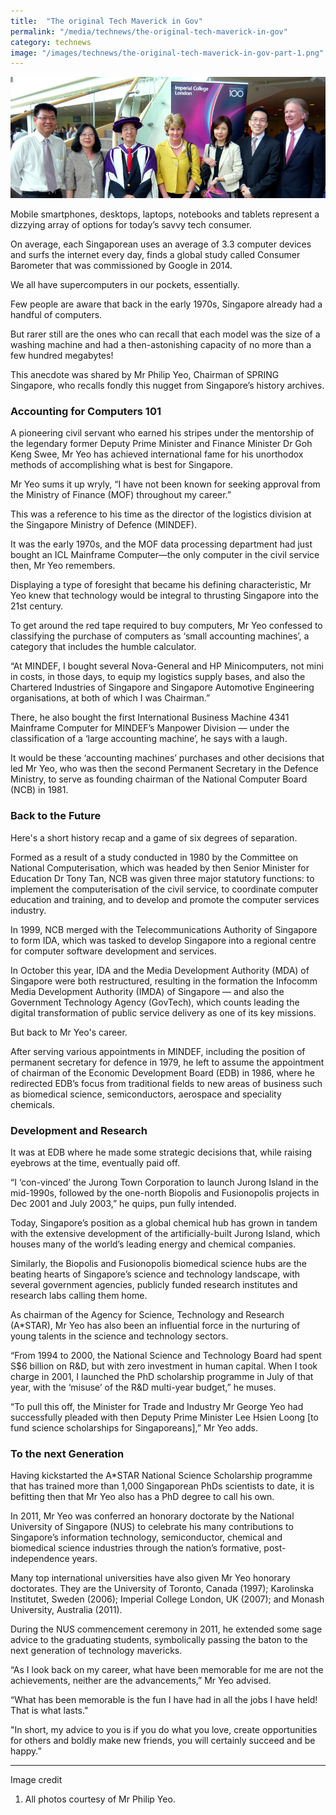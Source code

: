 ```yaml
---
title:  "The original Tech Maverick in Gov"
permalink: "/media/technews/the-original-tech-maverick-in-gov"
category: technews
image: "/images/technews/the-original-tech-maverick-in-gov-part-1.png"
---
```


![The original Tech Maverick in Gov](/images/technews/the-original-tech-maverick-in-gov-part-1.png)

Mobile smartphones, desktops, laptops, notebooks and tablets represent a dizzying array of options for today’s savvy tech consumer.

On average, each Singaporean uses an average of 3.3 computer devices and surfs the internet every day, finds a global study called Consumer Barometer that was commissioned by Google in 2014.

We all have supercomputers in our pockets, essentially.

Few people are aware that back in the early 1970s, Singapore already had a handful of computers.

But rarer still are the ones who can recall that each model was the size of a washing machine and had a then-astonishing capacity of no more than a few hundred megabytes!

This anecdote was shared by Mr Philip Yeo, Chairman of SPRING Singapore, who recalls fondly this nugget from Singapore’s history archives.

### **Accounting for Computers 101**
A pioneering civil servant who earned his stripes under the mentorship of the legendary former Deputy Prime Minister and Finance Minister Dr Goh Keng Swee, Mr Yeo has achieved international fame for his unorthodox methods of accomplishing what is best for Singapore.

Mr Yeo sums it up wryly, “I have not been known for seeking approval from the Ministry of Finance (MOF) throughout my career.”

This was a reference to his time as the director of the logistics division at the Singapore Ministry of Defence (MINDEF).

It was the early 1970s, and the MOF data processing department had just bought an ICL Mainframe Computer—the only computer in the civil service then, Mr Yeo remembers.

Displaying a type of foresight that became his defining characteristic, Mr Yeo knew that technology would be integral to thrusting Singapore into the 21st century.

To get around the red tape required to buy computers, Mr Yeo confessed to classifying the purchase of computers as ‘small accounting machines’, a category that includes the humble calculator.

“At MINDEF, I bought several Nova-General and HP Minicomputers, not mini in costs, in those days, to equip my logistics supply bases, and also the Chartered Industries of Singapore and Singapore Automotive Engineering organisations, at both of which I was Chairman.”

There, he also bought the first International Business Machine 4341 Mainframe Computer for MINDEF’s Manpower Division — under the classification of a ‘large accounting machine’, he says with a laugh.

It would be these ‘accounting machines’ purchases and other decisions that led Mr Yeo, who was then the second Permanent Secretary in the Defence Ministry, to serve as founding chairman of the National Computer Board (NCB) in 1981.

### **Back to the Future**
Here's a short history recap  and a game of six degrees of separation.

Formed as a result of a study conducted in 1980 by the Committee on National Computerisation, which was headed by then Senior Minister for Education Dr Tony Tan, NCB was given three major statutory functions: to implement the computerisation of the civil service, to coordinate computer education and training, and to develop and promote the computer services industry.

In 1999, NCB merged with the Telecommunications Authority of Singapore to form IDA, which was tasked to develop Singapore into a regional centre for computer software development and services.

In October this year, IDA and the Media Development Authority (MDA) of Singapore were both restructured, resulting in the formation the Infocomm Media Development Authority (IMDA) of Singapore — and also  the Government Technology Agency (GovTech), which counts leading the digital transformation of public service delivery as one of its key missions.

But back to Mr Yeo's career.

After serving various appointments in MINDEF, including the position of permanent secretary for defence in 1979, he left to assume the appointment of chairman of the Economic Development Board (EDB) in 1986, where he redirected EDB’s focus from traditional fields to new areas of business such as biomedical science, semiconductors, aerospace and speciality chemicals.

### **Development and Research**
It was at EDB where he made some strategic decisions that, while raising eyebrows at the time, eventually paid off.

“I ‘con-vinced’ the Jurong Town Corporation to launch Jurong Island in the mid-1990s, followed by the one-north Biopolis and Fusionopolis projects in Dec 2001 and July 2003,” he quips, pun fully intended.

Today, Singapore’s position as a global chemical hub has grown in tandem with the extensive development of the artificially-built Jurong Island, which houses many of the world’s leading energy and chemical companies. 

Similarly, the Biopolis and Fusionopolis biomedical science hubs are the beating hearts of Singapore’s science and technology landscape, with several government agencies, publicly funded research institutes and research labs calling them home.

As chairman of the Agency for Science, Technology and Research (A*STAR), Mr Yeo has also been an influential force in the nurturing of young talents in the science and technology sectors. 

“From 1994 to 2000, the National Science and Technology Board had spent S$6 billion on R&D, but with zero investment in human capital. When I took charge in 2001, I launched the PhD scholarship programme in July of that year, with the ‘misuse’ of the R&D multi-year budget,” he muses.

“To pull this off, the Minister for Trade and Industry Mr George Yeo had successfully pleaded with then Deputy Prime Minister Lee Hsien Loong [to fund science scholarships for Singaporeans],” Mr Yeo adds. 

### **To the next Generation**
Having kickstarted the A*STAR National Science Scholarship programme that has trained more than 1,000 Singaporean PhDs scientists to date, it is befitting then that Mr Yeo also has a PhD degree to call his own. 

In 2011, Mr Yeo was conferred an honorary doctorate by the National University of Singapore (NUS) to celebrate his many contributions to Singapore’s information technology, semiconductor, chemical and biomedical science industries through the nation’s formative, post-independence years. 

Many top international universities have also given Mr Yeo honorary doctorates. They are the University of Toronto, Canada (1997); Karolinska Institutet, Sweden (2006); Imperial College London, UK (2007); and Monash University, Australia (2011). 

During the NUS commencement ceremony in 2011, he extended some sage advice to the graduating students, symbolically passing the baton to the next generation of technology mavericks. 

“As I look back on my career, what have been memorable for me are not the achievements, neither are the advancements,” Mr Yeo advised. 

“What has been memorable is the fun I have had in all the jobs I have held! That is what lasts."

"In short, my advice to you is if you do what you love, create opportunities for others and boldly make new friends, you will certainly succeed and be happy.” 

---

Image credit

1. All photos courtesy of Mr Philip Yeo.
